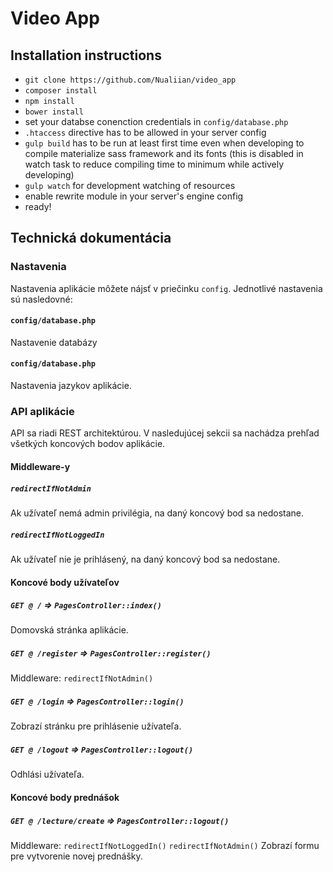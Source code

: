 # Video App

## Installation instructions
* `git clone https://github.com/Nualiian/video_app`
* `composer install`
* `npm install`
* `bower install`
* set your databse conenction credentials in `config/database.php`
* `.htaccess` directive has to be allowed in your server config
* `gulp build` has to be run at least first time even when developing to compile materialize sass framework and its fonts (this is disabled in watch task to reduce compiling time to minimum while actively developing)
* `gulp watch` for development watching of resources
* enable rewrite module in your server's engine config
* ready!


## Technická dokumentácia

### Nastavenia
Nastavenia aplikácie môžete nájsť v priečinku `config`. Jednotlivé nastavenia sú nasledovné:

#### `config/database.php`
Nastavenie databázy

#### `config/database.php`
Nastavenia jazykov aplikácie.

### API aplikácie
API sa riadi REST architektúrou. V nasledujúcej sekcii sa nachádza prehľad všetkých koncových bodov aplikácie.

#### Middleware-y
##### `redirectIfNotAdmin`
Ak užívateľ nemá admin privilégia, na daný koncový bod sa nedostane.

##### `redirectIfNotLoggedIn`
Ak užívateľ nie je prihlásený, na daný koncový bod sa nedostane.

#### Koncové body užívateľov

##### `GET @ /` => `PagesController::index()`
Domovská stránka aplikácie.

##### `GET @ /register` => `PagesController::register()`
Middleware: `redirectIfNotAdmin()`

##### `GET @ /login` => `PagesController::login()`
Zobrazí stránku pre prihlásenie užívateľa.

##### `GET @ /logout` => `PagesController::logout()`
Odhlási užívateľa.

#### Koncové body prednášok

##### `GET @ /lecture/create` => `PagesController::logout()`
Middleware: `redirectIfNotLoggedIn()`
            `redirectIfNotAdmin()`
Zobrazí formu pre vytvorenie novej prednášky.




